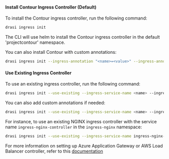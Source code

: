 #### Install Contour Ingress Controller (Default)

To install the Contour ingress controller, run the following command:

```bash
drasi ingress init
```
The CLI will use helm to install the Contour ingress controller in the default 'projectcontour' namespace.

You can also install Contour with custom annotations:

```bash
drasi ingress init --ingress-annotation "<name>=<value>" --ingress-annotation "<name2>=<value2>"
```

#### Use Existing Ingress Controller

To use an existing ingress controller, run the following command:

```bash
drasi ingress init --use-existing --ingress-service-name <name> --ingress-namespace <namespace> --ingress-class-name <name>
```

You can also add custom annotations if needed:

```bash
drasi ingress init --use-existing --ingress-service-name <name> --ingress-namespace <namespace> --ingress-class-name <name> --ingress-annotation "<name>=<value>" --ingress-annotation "<name2>=<value2>"
```

For instance, to use an existing NGINX ingress controller with the service name `ingress-nginx-controller` in the `ingress-nginx` namespace:

```bash
drasi ingress init --use-existing --ingress-service-name ingress-nginx-controller --ingress-namespace ingress-nginx --ingress-class-name nginx
```


For more information on setting up Azure Application Gateway or AWS Load Balancer controller, refer to this [documentation](/reference/ingress)